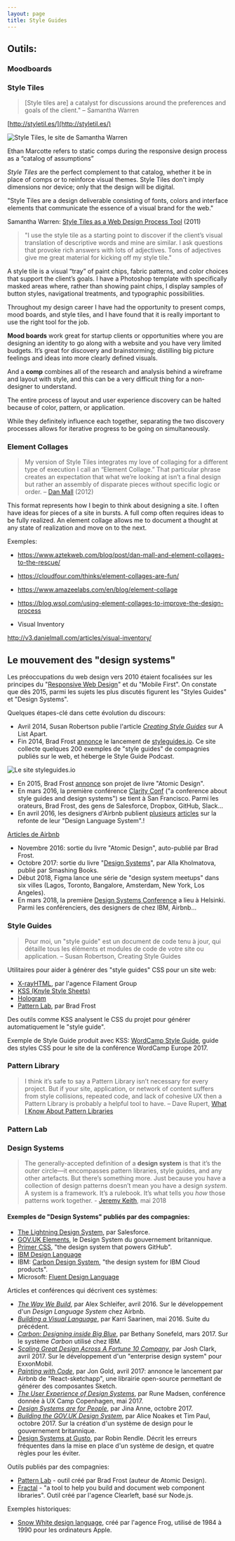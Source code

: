 ```yaml
---
layout: page
title: Style Guides
---
```


## Outils:

### Moodboards

### Style Tiles

> [Style tiles are] a catalyst for discussions around the preferences and goals of the client." – Samantha Warren

[http://styletil.es/](http://styletil.es/)

![Style Tiles, le site de Samantha Warren](/cours-processus/img/styletiles-01.jpg)

Ethan Marcotte refers to static comps during the responsive design process as a “catalog of assumptions” 

*Style Tiles* are the perfect complement to that catalog, whether it be in place of comps or to reinforce visual themes. Style Tiles don't imply dimensions nor device; only that the design will be digital.

"Style Tiles are a design deliverable consisting of fonts, colors and interface elements that communicate the essence of a visual brand for the web."


Samantha Warren: [Style Tiles as a Web Design Process Tool](http://badassideas.com/style-tiles-as-a-web-design-process-tool/) (2011)

> "I use the style tile as a starting point to discover if the client’s visual translation of descriptive words and mine are similar. I ask questions that provoke rich answers with lots of adjectives. Tons of adjectives give me great material for kicking off my style tile."

A style tile is a visual “tray” of paint chips, fabric patterns, and color choices that support the client’s goals. I have a Photoshop template with specifically masked areas where, rather than showing paint chips, I display samples of button styles, navigational treatments, and typographic possibilities.

Throughout my design career I have had the opportunity to present comps, mood boards, and style tiles, and I have found that it is really important to use the right tool for the job. 

**Mood boards** work great for startup clients or opportunities where you are designing an identity to go along with a website and you have very limited budgets. It’s great for discovery and brainstorming; distilling big picture feelings and ideas into more clearly defined visuals.

And a **comp** combines all of the research and analysis behind a wireframe and layout with style, and this can be a very difficult thing for a non-designer to understand.

The entire process of layout and user experience discovery can be halted because of color, pattern, or application.  

While they definitely influence each together, separating the two discovery processes allows for iterative progress to be going on simultaneously.


### Element Collages

> My version of Style Tiles integrates my love of collaging for a different type of execution I call an “Element Collage.” That particular phrase creates an expectation that what we’re looking at isn’t a final design but rather an assembly of disparate pieces without specific logic or order. – [Dan Mall](http://v3.danielmall.com/articles/rif-element-collages/) (2012)

This format represents how I begin to think about designing a site. I often have ideas for pieces of a site in bursts. A full comp often requires ideas to be fully realized. An element collage allows me to document a thought at any state of realization and move on to the next. 

Exemples:

- https://www.aztekweb.com/blog/post/dan-mall-and-element-collages-to-the-rescue/
- https://cloudfour.com/thinks/element-collages-are-fun/
- https://www.amazeelabs.com/en/blog/element-collage
- https://blog.wsol.com/using-element-collages-to-improve-the-design-process

- Visual Inventory

http://v3.danielmall.com/articles/visual-inventory/

## Le mouvement des "design systems"

Les préoccupations du web design vers 2010 étaient focalisées sur les principes du "[Responsive Web Design](https://cours-web.ch/css/responsive)" et du "Mobile First". On constate que dès 2015, parmi les sujets les plus discutés figurent les "Styles Guides" et "Design Systems".

Quelques étapes-clé dans cette évolution du discours:

<div class="timeline"></div>

- Avril 2014, Susan Robertson publie l'article [*Creating Style Guides*](http://alistapart.com/article/creating-style-guides) sur A List Apart.
- Fin 2014, Brad Frost [annonce](http://bradfrost.com/blog/post/styleguides-io/) le lancement de [styleguides.io](http://styleguides.io/). Ce site collecte quelques 200 exemples de "style guides" de compagnies publiés sur le web, et héberge le Style Guide Podcast.

![Le site styleguides.io](/cours-processus/img/style-guides-website.jpg)

- En 2015, Brad Frost [annonce](http://bradfrost.com/blog/post/atomic-design-book/) son projet de livre "Atomic Design".
- En mars 2016, la première conférence [Clarity Conf](https://www.clarityconf.com/2016) ("a conference about style guides and design systems") se tient à San Francisco. Parmi les orateurs, Brad Frost, des gens de Salesforce, Dropbox, GitHub, Slack...
- En avril 2016, les designers d'Airbnb publient [plusieurs](https://airbnb.design/the-way-we-build/) [articles](https://airbnb.design/building-a-visual-language/) sur la refonte de leur "Design Language System".!

[Articles de Airbnb](/cours-processus/img/airbnb/airbnb-design-blog.jpg)

- Novembre 2016: sortie du livre "Atomic Design", auto-publié par Brad Frost.
- Octobre 2017: sortie du livre "[Design Systems](https://www.smashingmagazine.com/design-systems-book/)", par Alla Kholmatova, publié par Smashing Books.
- Début 2018, Figma lance une série de "design system meetups" dans six villes (Lagos, Toronto, Bangalore, Amsterdam, New York, Los Angeles). 
- En mars 2018, la première [Design Systems Conference](https://dsconference.com/) a lieu à Helsinki. Parmi les conférenciers, des designers de chez IBM, Airbnb...

### Style Guides

> Pour moi, un "style guide" est un document de code tenu à jour, qui détaille tous les éléments et modules de code de votre site ou application. – Susan Robertson, Creating Style Guides

Utilitaires pour aider à générer des "style guides" CSS pour un site web:

- [X-rayHTML](https://github.com/filamentgroup/X-rayHTML), par l'agence Filament Group
- [KSS (Knyle Style Sheets)](http://warpspire.com/kss/)
- [Hologram](http://trulia.github.io/hologram/)
- [Pattern Lab](https://patternlab.io/), par Brad Frost

Des outils comme KSS analysent le CSS du projet pour générer automatiquement le "style guide".

Exemple de Style Guide produit avec KSS: [WordCamp Style Guide](https://lucijanblagonic.github.io/wceu-2017/styleguide/), guide des styles CSS pour le site de la conférence WordCamp Europe 2017.


### Pattern Library

> I think it’s safe to say a Pattern Library isn’t necessary for every project. But if your site, application, or network of content suffers from style collisions, repeated code, and lack of cohesive UX then a Pattern Library is probably a helpful tool to have. – Dave Rupert, [What I Know About Pattern Libraries](https://daverupert.com/2017/06/what-i-know-about-pattern-libraries/)

### Pattern Lab

### Design Systems

> The generally-accepted definition of a **design system** is that it’s the outer circle—it encompasses pattern libraries, style guides, and any other artefacts. But there’s something more. Just because you have a collection of design patterns doesn’t mean you have a design *system*. A system is a framework. It’s a rulebook. It’s what tells you *how* those patterns work together. - [Jeremy Keith](https://adactio.com/journal/13844), mai 2018

#### Exemples de "Design Systems" publiés par des compagnies:

<div class="cards"></div>

- [The Lightning Design System](https://www.lightningdesignsystem.com/), par Salesforce.
- [GOV.UK Elements](https://design-system.service.gov.uk), le Design System du gouvernement britannique. 
- [Primer CSS](http://primercss.io/), "the design system that powers GitHub".
- [IBM Design Language](https://www.ibm.com/design/language/)
- IBM: [Carbon Design System](http://carbondesignsystem.com/), "the design system for IBM Cloud products".
- Microsoft: [Fluent Design Language](https://fluent.microsoft.com/)

Articles et conférences qui décrivent ces systèmes:

- *[The Way We Build](https://airbnb.design/the-way-we-build/)*, par Alex Schleifer, avril 2016. Sur le développement d'un *Design Language System* chez Airbnb.
- *[Building a Visual Language](https://airbnb.design/building-a-visual-language/)*, par Karri Saarinen, mai 2016. Suite du précédent.
- *[Carbon: Designing inside Big Blue](https://medium.com/design-ibm/carbon-designing-inside-big-blue-8577883cfe42)*, par Bethany Sonefeld, mars 2017. Sur le système *Carbon* utilisé chez IBM.
- *[Scaling Great Design Across A Fortune 10 Company](https://bigmedium.com/projects/unity-design-system-exxonmobil.html)*, par Josh Clark, avril 2017. Sur le développement d'un "enterprise design system" pour ExxonMobil.
- *[Painting with Code](https://airbnb.design/painting-with-code/)*, par Jon Gold, avril 2017: annonce le lancement par Airbnb de "React-sketchapp", une librairie open-source permettant de générer des composantes Sketch.
- *[The User Experience of Design Systems](https://runemadsen.com/talks/uxcampcph/)*, par Rune Madsen, conférence donnée à UX Camp Copenhagen, mai 2017.
- *[Design Systems are for People](https://publication.design.systems/design-systems-are-for-people-a484620b6988)*, par Jina Anne, octobre 2017.
- *[Building the GOV.UK Design System](https://gds.blog.gov.uk/2017/10/30/building-the-gov-uk-design-system/)*, par Alice Noakes et Tim Paul, octobre 2017. Sur la création d'un système de design pour le gouvernement britannique.
- [Design Systems at Gusto](https://robinrendle.com/notes/design-systems-at-gusto/), par Robin Rendle. Décrit les erreurs fréquentes dans la mise en place d'un système de design, et quatre règles pour les éviter.

Outils publiés par des compagnies:

- [Pattern Lab](https://patternlab.io/) - outil créé par Brad Frost (auteur de Atomic Design).
- [Fractal](https://fractal.build/) - "a tool to help you build and document web component libraries". Outil créé par l'agence Clearleft, basé sur Node.js.

Exemples historiques:

- [Snow White design language](https://en.wikipedia.org/wiki/Snow_White_design_language), créé par l'agence Frog, utilisé de 1984 à 1990 pour les ordinateurs Apple.